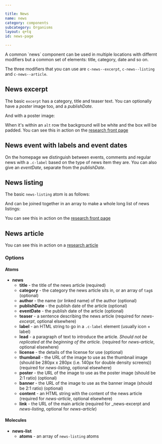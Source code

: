```yaml
---

title: News
name: news
category: components
subcategory: Organisms
layout: q+tq
id: news-page

---
```


<div class="lead"><p>A common `news` component can be used in multiple locations with differnt modifiers but a common set of elements: title, category, date and so on.</p></div>

The three modifiers that you can use are `c-news--excerpt`, `c-news--listing` and `c-news--article`.

## News excerpt

The basic `excerpt` has a category, title and teaser text. You can optionally have a _poster_ image too, and a _publishDate_.

<script>
component("news-excerpt", {
  "category":"Technologies for the future",
  "title": "Vehicle for success",
  "publishDate": "1 October 2015",
  "teaser": "Our computer scientists are driving the latest advances in car electronics.",
  "link":"#"
});
</script>

And with a poster image:

<script>
component("news-excerpt", {
  "category":"Technologies for the future",
  "title": "Vehicle for success",
  "publishDate": "1 October 2015",
  "teaser": "Our computer scientists are driving the latest advances in car electronics.",
  "poster": "../media/traffic-banner.jpg",
  "link":"#"
});
</script>

When it's within an `alt` row the background will be white and the box will be padded. You can see this in action on the [research front page](https://www.york.ac.uk/research/)

## News event with labels and event dates

On the homepage we distinguish between events, comments and regular news with a `.c-label` based on the type of news item they are. You can also give an _eventDate_, separate from the _publishDate_.

<script>
component("news-excerpt", {
  "category":"Technologies for the future",
  "title": "Vehicle for success",
  "eventDate": "1 October 2015",
  "teaser": "Our computer scientists are driving the latest advances in car electronics.",
  "poster": "../media/traffic-banner.jpg",
  "link":"#",
  "label": "<i class=\"c-icon c-icon--before c-icon--calendar\"></i>Event"
});
</script>

## News listing

The basic `news-listing` atom is as follows:

<script>
component("news-listing", {
  "title": "Vehicle for success",
  "lead": "Millions of cars across the world owe the efficiency and reliability of their electronic systems to research carried out by our computer scientists.",
  "publishDate": "8 September 2015",
  "thumbnail": "../media/traffic-thumbnail.jpg",
  "link":"#"
});
</script>

And can be joined together in an array to make a whole long list of news listings:

<script>
component("news-list", { "atoms":[
  { "news-listing": {
    "title": "Vehicle for success",
    "lead": "Millions of cars across the world owe the efficiency and reliability of their electronic systems to research carried out by our computer scientists.",
    "publishDate": "8 September 2015",
    "thumbnail": "../media/traffic-thumbnail.jpg",
  "link":"#"
  } },
  { "news-listing": {
    "title": "Vehicle for success",
    "lead": "Millions of cars across the world owe the efficiency and reliability of their electronic systems to research carried out by our computer scientists.",
    "publishDate": "8 September 2015",
    "thumbnail": "../media/traffic-thumbnail.jpg",
  "link":"#"
  } },
  { "news-listing": {
    "title": "Vehicle for success",
    "lead": "Millions of cars across the world owe the efficiency and reliability of their electronic systems to research carried out by our computer scientists.",
    "publishDate": "8 September 2015",
    "thumbnail": "../media/traffic-thumbnail.jpg",
  "link":"#"
  } }
]});
</script>

You can see this in action on the [research front page](https://www.york.ac.uk/research/)

## News article

<script>
component("news-article", {
  "category": [
    "<a class=\"c-tag\" href=\"#\">Technologies for the future</a>",
    "<a class=\"c-tag\" href=\"#\">Risk, evidence and decision making</a>"
  ],
  "title": "How research at York fuelled a revolution in automotive electronics",
  "lead": "Millions of cars across the world owe the efficiency and reliability of their electronic systems to research carried out by our computer scientists.",
  "publishDate": "8 September 2015",
  "banner": "../media/traffic-banner.jpg",
  "license": "The text of this article is licensed under a <a href=\"http://creativecommons.org/licenses/by-nc-sa/4.0/\">Creative Commons Licence</a>. You're free to republish it, as long as you link back to this page and credit us.",
  "content": "<p>Work by experts in our pioneering Real-Time Systems Research Group ensures the smooth running of programmes that control everything from fuel injection to brake lights.</p>\n<p>And with new innovations such as driverless cars just around the corner, the demand for their specialist skills is accelerating.</p>\n<p>&ldquo;Car brakes are a simple example of the real time behaviour studied at York,&rdquo; explains Dr Rob Davis, a Senior Research Fellow who joined the real time systems group as a PhD student shortly after its launch in the early 90s. &ldquo;If you imagine approaching traffic lights – you put your foot on the brake, the brake lights go on and you slow to a stop. But there’s a lot more going on than that.</p>\n<p><a class=\"youtube-video-embed\" href=\"https://www.youtube.com/watch?v=zPBBHo3NiYs\">Watch the video here</a></p>\n<p>&ldquo;Pressing the brake pedal closes a switch. This is detected by an Electronic Control Unit, also known as an ECU. The ECU passes a message over the network to another control unit at the back of the car. This message is then decoded, causing the brake lights to go on - this all happens in a fraction of a second.</p>\n<p>&ldquo;Now imagine similar events and responses happening hundreds of times a second throughout your car controlling everything from gear changes to fuel injection – and each action has to be executed within a strict time limit.&rdquo;</p>"
});
</script>

You can see this in action on a [research article](https://www.york.ac.uk/research/themes/business-social-responsible/)

### Options

#### Atoms

* **news**
  * **title** - the title of the news article (required)
  * **category** - the category the news article sits in, or an array of `tag`s (optional)
  * **author** - the name (or linked name) of the author (optional)
  * **publishDate** - the publish date of the article (optional)
  * **eventDate** - the publish date of the article (optional)
  * **teaser** - a sentence describing the news article (required for _news-excerpt_, optional elsewhere)
  * **label** - an HTML string to go in a `.c-label` element (usually icon + label)
  * **lead** - a paragraph of text to introduce the article. _Should not be replicated at the beginning of the article._ (required for _news-article_, optional elsewhere)
  * **license** - the details of the license for use (optional)
  * **thumbnail** - the URL of the image to use as the thumbnail image (should be 280px x 280px (i.e. 140px for double density screens))  (required for _news-listing_, optional elsewhere)
  * **poster** - the URL of the image to use as the poster image (should be 2:1 ratio)  (optional)
  * **banner** - the URL of the image to use as the banner image (should be 2:1 ratio) (optional)
  * **content** - an HTML string with the content of the news article (required for _news-article_, optional elsewhere)
  * **link** - the URL of the main article (required for _news-excerpt and _news-listing_, optional for _news-article_)

#### Molecules

* **news-list**
  * **atoms** - an array of `news-listing` atoms